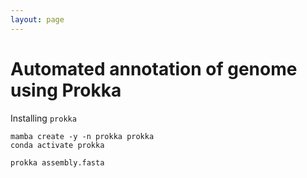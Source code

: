 ```yaml
---
layout: page
---
```


# Automated annotation of genome using Prokka

Installing `prokka`
```
mamba create -y -n prokka prokka
conda activate prokka
```

```
prokka assembly.fasta
```

